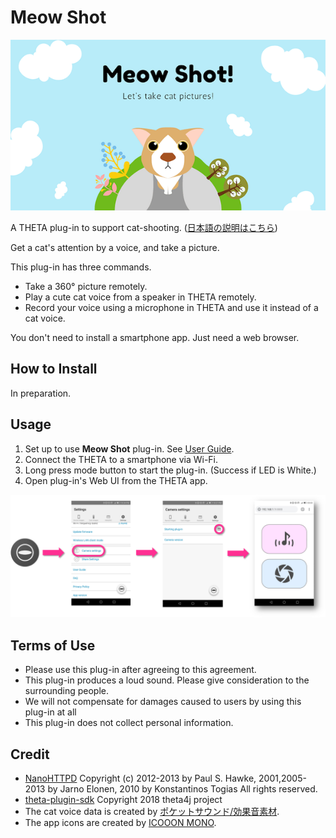 # Meow Shot

![Meow Shot](images/title.png)

A THETA plug-in to support cat-shooting. ([日本語の説明はこちら](README.ja.md))

Get a cat's attention by a voice, and take a picture.

This plug-in has three commands.

* Take a 360&deg; picture remotely.
* Play a cute cat voice from a speaker in THETA remotely.
* Record your voice using a microphone in THETA and use it instead of a cat voice.

You don't need to install a smartphone app. Just need a web browser.

## How to Install

In preparation.

## Usage

1. Set up to use **Meow Shot** plug-in. See [User Guide](https://support.theta360.com/en/manual/v/content/plugin/plugin_02.html).
2. Connect the THETA to a smartphone via Wi-Fi.
3. Long press mode button to start the plug-in. (Success if LED is White.)
4. Open plug-in's Web UI from the THETA app.

![Open Web UI](images/open_web_ui.png)

## Terms of Use

* Please use this plug-in after agreeing to this agreement.
* This plug-in produces a loud sound. Please give consideration to the surrounding people.
* We will not compensate for damages caused to users by using this plug-in at all
* This plug-in does not collect personal information.

## Credit

* [NanoHTTPD](https://github.com/NanoHttpd/nanohttpd) Copyright (c) 2012-2013 by Paul S. Hawke, 2001,2005-2013 by Jarno Elonen, 2010 by Konstantinos Togias All rights reserved.
* [theta-plugin-sdk](https://github.com/theta4j/theta-plugin-sdk) Copyright 2018 theta4j project
* The cat voice data is created by [ポケットサウンド/効果音素材](https://pocket-se.info/archives/81/).
* The app icons are created by [ICOOON MONO](http://icooon-mono.com/).
